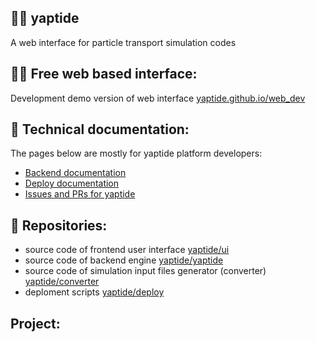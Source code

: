 ## 🙋‍♀️ yaptide

A web interface for particle transport simulation codes

## 👩‍💻 Free web based interface:

Development demo version of web interface [yaptide.github.io/web_dev](https://yaptide.github.io/web_dev/)

## 🧙 Technical documentation:

The pages below are mostly for yaptide platform developers:
- [Backend documentation](https://yaptide.github.io/yaptide/)
- [Deploy documentation](https://yaptide.github.io/deploy/)
- [Issues and PRs for yaptide](https://github.com/orgs/yaptide/projects/6)

## 🍿 Repositories:
- source code of frontend user interface [yaptide/ui](https://github.com/yaptide/ui)
- source code of backend engine [yaptide/yaptide](https://github.com/yaptide/yaptide)
- source code of simulation input files generator (converter) [yaptide/converter](https://github.com/yaptide/converter)
- deploment scripts [yaptide/deploy](https://github.com/yaptide/deploy)

## Project:


<!--

**Here are some ideas to get you started:**

🙋‍♀️ A short introduction - what is your organization all about?
👩‍💻 Useful resources - where can the community find your docs? Is there anything else the community should know?
🍿 Fun facts - what does your team eat for breakfast?
 Remember, you can do mighty things with the power of [Markdown](https://docs.github.com/github/writing-on-github/getting-started-with-writing-and-formatting-on-github/basic-writing-and-formatting-syntax)
-->

